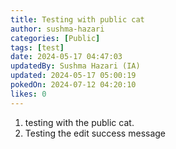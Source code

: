 ```yaml
---
title: Testing with public cat
author: sushma-hazari
categories: [Public]
tags: [test]
date: 2024-05-17 04:47:03 
updatedBy: Sushma Hazari (IA)
updated: 2024-05-17 05:00:19 
pokedOn: 2024-07-12 04:20:10 
likes: 0
---
```


1. testing with the public cat.
2. Testing the edit success message